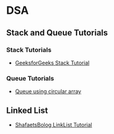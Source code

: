 # DSA
## Stack and Queue Tutorials

### Stack Tutorials
- [GeeksforGeeks Stack Tutorial](https://www.geeksforgeeks.org/introduction-to-stack-data-structure-and-algorithm-tutorials/)
  
### Queue Tutorials
- [Queue using circular array](https://takeuforward.org/data-structure/implement-queue-using-array/)
## Linked List
- [ShafaetsBolog LinkList Tutorial](http://www.shafaetsplanet.com/?p=2689)

